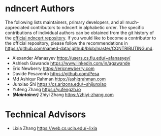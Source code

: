 # ndncert Authors

The following lists maintainers, primary developers, and all much-appreciated contributors to ndncert in alphabetic order.
The specific contributions of individual authors can be obtained from the git history of the [official ndncert repository](https://github.com/named-data/ndncert).
If you would like to become a contributor to the official repository, please follow the recommendations in https://github.com/named-data/.github/blob/master/CONTRIBUTING.md.

* Alexander Afanasyev <https://users.cs.fiu.edu/~afanasyev/>
* Ashlesh Gawande <https://www.linkedin.com/in/agawande>
* Eric Newberry <https://ericnewberry.com>
* Davide Pesavento <https://github.com/Pesa>
* Md Ashiqur Rahman <https://ashiqrahman.com>
* Junxiao Shi <https://cs.arizona.edu/~shijunxiao>
* Yufeng Zhang <https://yufengzh.io>
* ***(Maintainer)*** Zhiyi Zhang <https://zhiyi-zhang.com>

# Technical Advisors

* Lixia Zhang <https://web.cs.ucla.edu/~lixia>
